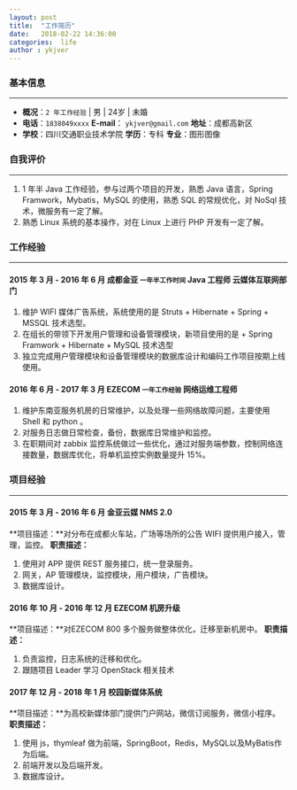 ```yaml
---
layout: post
title:  "工作简历"
date:   2018-02-22 14:36:00
categories:  life
author : ykjver
---
```


### 基本信息
----
- **概况**：`2 年工作经验` | 男 | 24岁 | 未婚 
- **电话**：`1838049xxxx`  **E-mail**： `ykjver@gmail.com` **地址**：成都高新区
- **学校**：四川交通职业技术学院  **学历**：专科 **专业**：图形图像


### 自我评价
----
1.  1 年半 Java 工作经验，参与过两个项目的开发，熟悉 Java 语言，Spring Framwork，Mybatis，MySQL 的使用，熟悉 SQL 的常规优化，对 NoSql 技术，微服务有一定了解。
2. 熟悉 Linux 系统的基本操作，对在 Linux 上进行 PHP 开发有一定了解。


### 工作经验
----
#### 2015 年 3 月 - 2016 年 6 月 成都金亚 `一年半工作时间` Java 工程师 云媒体互联网部门
1.  维护 WIFI 媒体广告系统，系统使用的是 Struts + Hibernate + Spring + MSSQL 技术选型。
2.  在组长的带领下开发用户管理和设备管理模块，新项目使用的是 + Spring Framwork + Hibernate + MySQL 技术选型
3.  独立完成用户管理模块和设备管理模块的数据库设计和编码工作项目按期上线使用。

#### 2016 年 6 月 - 2017 年 3 月 EZECOM `一年工作经验` 网络运维工程师
1.  维护东南亚服务机房的日常维护，以及处理一些网络故障问题，主要使用 Shell 和 python 。
2.  对服务日志做日常检查，备份，数据库日常维护和监控。
3.  在职期间对 zabbix 监控系统做过一些优化，通过对服务端参数，控制网络连接数量，数据库优化，将单机监控实例数量提升 15%。

### 项目经验
----
#### 2015 年 3 月 - 2016 年 6 月 金亚云媒 NMS 2.0
**项目描述：**对分布在成都火车站，广场等场所的公告 WIFI 提供用户接入，管理，监控。
**职责描述：**
 1. 使用对 APP 提供 REST 服务接口，统一登录服务。
3. 网关，AP 管理模块，监控模块，用户模块，广告模块。
4. 数据库设计。

#### 2016 年 10 月 - 2016 年 12 月 EZECOM 机房升级
**项目描述：**对EZECOM 800 多个服务做整体优化，迁移至新机房中。
**职责描述：**
1. 负责监控，日志系统的迁移和优化。
2. 跟随项目 Leader 学习 OpenStack 相关技术

#### 2017 年 12 月 - 2018 年 1 月 校园新媒体系统
**项目描述：**为高校新媒体部门提供门户网站，微信订阅服务，微信小程序。
**职责描述：**
1. 使用 js，thymleaf 做为前端，SpringBoot，Redis，MySQL以及MyBatis作为后端。
2. 前端开发以及后端开发。
3. 数据库设计。
